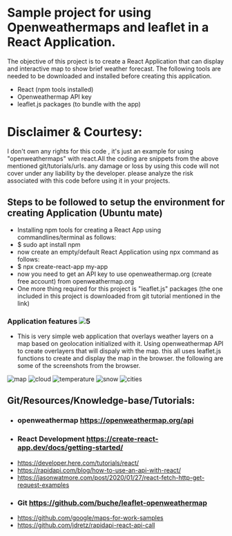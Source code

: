 # Sample project for using Openweathermaps and leaflet in a React Application.
The objective of this project is to create a React Application that can display and interactive map to show brief weather forecast. The following tools are needed to be downloaded and installed before creating this application.
- React (npm tools installed)
- Openweathermap API key
- leaflet.js packages (to bundle with the app)

# Disclaimer & Courtesy:
I don't own any rights for this code , it's just an example for using "openweathermaps" with react.All the coding are
snippets from the above mentioned git/tutorials/urls. any damage or loss by using this code will not cover under any
liability by the developer. please analyze the risk associated with this code before using it in your projects.

## Steps to be followed to setup the environment for creating Application (Ubuntu mate)
- Installing npm tools for creating a React App using commandlines/terminal as follows:
 - $ sudo apt install npm
- now create an empty/default React Application using npx command as follows:
 - $ npx create-react-app my-app
 - now you need to get an API key to use openweathermap.org (create free account) from openweathermap.org
 - One more thing required for this project is "leaflet.js" packages (the one included in this project is downloaded from git tutorial mentioned in the link)
### Application features ![5](https://user-images.githubusercontent.com/54668143/134902236-41059b89-c20a-492f-a0b3-3960b3aad520.png)

- This is very simple web application that overlays weather layers on a map based on geolocation initialized with it. Using openweathermap API to create overlayers that will dispaly with the map. this all uses leaflet.js functions to create and display the map in the browser. the following are some of the screenshots from the browser.

![map](https://user-images.githubusercontent.com/54668143/134902160-c7e0f755-09fb-464c-b890-ab79636ac00b.png)
![cloud](https://user-images.githubusercontent.com/54668143/134902223-c96ff848-2572-453d-af5d-1885ffa84c1a.png)
![temperature](https://user-images.githubusercontent.com/54668143/134902229-16a6bd8b-38d2-4cb9-b33a-a568567fd658.png)
![snow](https://user-images.githubusercontent.com/54668143/134902241-9088998f-b219-4fc7-a7b6-e18bc083f508.png)
![cities](https://user-images.githubusercontent.com/54668143/134902265-7e6e03ca-5e9e-4dcc-b6a8-d8bc0d188b5b.png)

## Git/Resources/Knowledge-base/Tutorials:
- ### openweathermap  https://openweathermap.org/api
- ### React Development https://create-react-app.dev/docs/getting-started/
- https://developer.here.com/tutorials/react/
- https://rapidapi.com/blog/how-to-use-an-api-with-react/
- https://jasonwatmore.com/post/2020/01/27/react-fetch-http-get-request-examples
- ### Git https://github.com/buche/leaflet-openweathermap
- https://github.com/google/maps-for-work-samples
- https://github.com/jdretz/rapidapi-react-api-call
